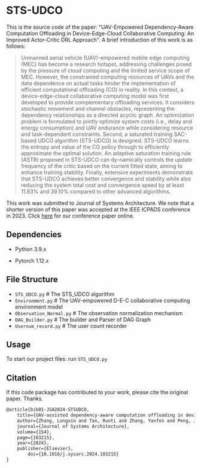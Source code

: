 # STS-UDCO
This is the source code of the paper: "UAV-Empowered Dependency-Aware Computation Offloading in Device-Edge-Cloud Collaborative Computing: An Improved Actor-Critic DRL Approach". A brief introduction of this work is as follows:
> Unmanned aerial vehicle (UAV)-empowered mobile edge computing (MEC) has become a research hotspot, addressing challenges posed by the pressure of cloud computing and the limited service scope of MEC. 
However, the constrained computing resources of UAVs and the data dependence on actual tasks hinder the implementation of efficient computational offloading (CO) in reality.
> In this context, a device-edge-cloud collaborative computing model was first developed to provide complementary offloading services.
> It considers stochastic movement and channel obstacles, representing the dependency relationships as a directed acyclic graph.
> An optimization problem is formulated to jointly optimize system costs (i.e., delay and energy consumption) and UAV endurance while considering resource and task-dependent constraints.
> Second, a saturated training SAC-based UDCO algorithm (STS-UDCO) is designed. STS-UDCO learns the entropy and value of the CO policy through to efficiently approximate the optimal solution.
> An adaptive saturation training rule (ASTR) proposed in STS-UDCO can dy-namically controls the update frequency of the critic based on the current fitted state, aiming to enhance training stability.
> Finally, extensive experiments demonstrate that STS-UDCO achieves better convergence and stability while also reducing the system total cost and convergence speed by at least 11.83% and 39.10% compared to other advanced algorithms.

This work was submitted to Journal of Systems Architecture.
We note that a shorter version of this paper was accepted at the IEEE ICPADS conference in 2023. Click [here](https://doi.org/10.1109/ICPADS60453.2023.00312) for our conference paper online.

## Dependencies
* Python 3.9.x

* Pytorch 1.12.x

## File Structure
* `STS_UDCO.py` # The STS_UDCO algorithm
* `Environment.py` # The UAV-empowered D-E-C collaborative computing environment model
* `Observation_Normal.py` # The observation normalization mechanism
* `DAG_Builder.py` # The builder and Parser of DAG Graph
* `Usernum_record.py` # The user count recorder

## Usage
To start our project files: run `STS_UDCO.py`


## Citation
If this code package has contributed to your work, please cite the original paper. Thanks.
```markdown
@article{bib01-JSA2024-STSUDCO,
	title={UAV-assisted dependency-aware computation offloading in device–edge–cloud collaborative computing based on improved actor–critic DRL},
	author={Zhang, Longxin and Tan, Runti and Zhang, Yanfen and Peng, Jiwu and Liu, Jing and Li, Keqin},
	journal={Journal of Systems Architecture},
	volume={154},
	page={103215},
	year={2024},
	publisher={Elsevier},
        doi={10.1016/j.sysarc.2024.103215}
}
